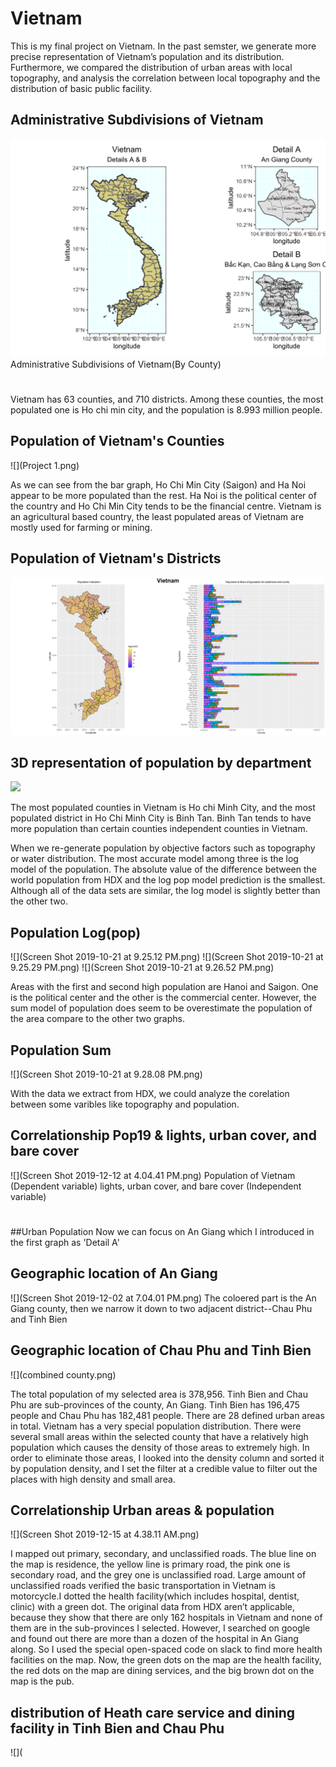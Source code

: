 # Vietnam 

This is my final project on Vietnam. In the past semster, we generate more precise representation of Vietnam’s population and its distribution. Furthermore, we compared the distribution of urban areas with local topography, and analysis the correlation between local topography and the distribution of basic public facility.

## Administrative Subdivisions of Vietnam

![](details.png)
Administrative Subdivisions of Vietnam(By County)
#
Vietnam has 63 counties, and 710 districts. Among these counties, the most populated one is Ho chi min city, and the population is 8.993 million people.

## Population of Vietnam's Counties

![](Project 1.png)

As we can see from the bar graph, Ho Chi Min City (Saigon) and Ha Noi appear to be more populated than the rest. Ha Noi is the political center of the country and Ho Chi Min City tends to be the financial centre. Vietnam is an agricultural based country, the least populated areas of Vietnam are mostly used for farming or mining. 

## Population of Vietnam's Districts

![](Vietnam_strech.png)

## 3D representation of population by department
![](vnm_video.gif)

The most populated counties in Vietnam is Ho chi Minh City, and the most populated district in Ho Chi Minh City is Binh Tan. Binh Tan tends to have more population than certain counties independent counties in Vietnam. 

When we re-generate population by objective factors such as topography or water distribution. The most accurate model among  three is the log model of the population. The absolute value of the difference between the world population from HDX and the log pop model prediction is the smallest. Although all of the data sets are similar, the log model is slightly better than the other two. 
## Population Log(pop)
![](Screen Shot 2019-10-21 at 9.25.12 PM.png)
![](Screen Shot 2019-10-21 at 9.25.29 PM.png)
![](Screen Shot 2019-10-21 at 9.26.52 PM.png)

Areas with the first and second high population are Hanoi and Saigon. One is the political center and the  other  is  the  commercial  center.  However,  the  sum  model  of  population  does  seem  to  be overestimate the population of the area compare to the other two graphs.
## Population Sum
![](Screen Shot 2019-10-21 at 9.28.08 PM.png)


With the data we extract from HDX, we could analyze the corelation between some varibles like topography and population. 
## Correlationship Pop19 & lights, urban cover, and bare cover
![](Screen Shot 2019-12-12 at 4.04.41 PM.png)
Population of Vietnam (Dependent variable) lights, urban cover, and bare cover (Independent variable)
#

##Urban Population
Now we can focus on An Giang which I introduced in the first graph as 'Detail A'
## Geographic location of An Giang
![](Screen Shot 2019-12-02 at 7.04.01 PM.png)
The coloered part is the An Giang county, then we narrow it down to two adjacent district--Chau Phu and Tinh Bien
## Geographic location of Chau Phu and Tinh Bien
![](combined county.png)

The total population of my selected area is 378,956. Tinh Bien and Chau Phu are sub-provinces  of  the  county,  An  Giang.  Tinh  Bien  has  196,475  people  and  Chau  Phu has 182,481 people. There are 28 defined urban areas in total. Vietnam  has  a  very  special  population  distribution.  There  were  several  small areas  within  the  selected  county  that  have  a  relatively  high  population  which  causes the density of those areas to extremely high. In order to eliminate those areas, I looked into  the  density  column  and  sorted  it  by  population  density,  and  I  set  the  filter  at  a credible value to filter out the places with high density and small area.
## Correlationship Urban areas & population 
![](Screen Shot 2019-12-15 at 4.38.11 AM.png)

I mapped out primary, secondary, and unclassified roads. The blue line on the map is residence, the yellow line is primary road, the pink one is secondary road, and the grey one is unclassified road. Large amount of unclassified roads verified the basic transportation in Vietnam is motorcycle.I dotted the health facility(which includes hospital, dentist, clinic)  with  a  green  dot.  The  original  data  from  HDX  aren’t  applicable,  because  they show  that  there  are  only  162  hospitals  in  Vietnam  and  none  of  them  are  in  the  sub-provinces I selected. However, I searched on google and found out there are more than a dozen of the hospital in An Giang along. So I used the special open-spaced code on slack to find more health facilities on the map. Now, the green dots on the map are the health  facility,  the  red  dots  on  the  map  are  dining  services,  and  the  big  brown  dot  on the map is the pub. 
## distribution of Heath care service and dining facility in Tinh Bien and Chau Phu
![](

